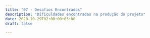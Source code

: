 ```yaml
---
title: "07 - Desafios Encontrados"
description: "Dificuldades encontradas na produção do projeto"
date: 2020-10-29T02:00:00+03:00
draft: false

---
```

